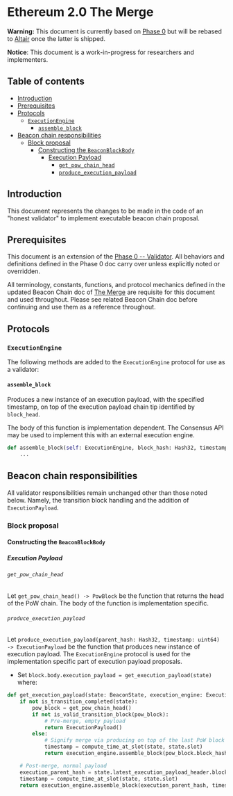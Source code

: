 # Ethereum 2.0 The Merge

**Warning:** This document is currently based on [Phase 0](../phase0/validator.md) but will be rebased to [Altair](../altair/validator.md) once the latter is shipped.

**Notice**: This document is a work-in-progress for researchers and implementers.

## Table of contents

<!-- TOC -->
<!-- START doctoc generated TOC please keep comment here to allow auto update -->
<!-- DON'T EDIT THIS SECTION, INSTEAD RE-RUN doctoc TO UPDATE -->

- [Introduction](#introduction)
- [Prerequisites](#prerequisites)
- [Protocols](#protocols)
  - [`ExecutionEngine`](#executionengine)
    - [`assemble_block`](#assemble_block)
- [Beacon chain responsibilities](#beacon-chain-responsibilities)
  - [Block proposal](#block-proposal)
    - [Constructing the `BeaconBlockBody`](#constructing-the-beaconblockbody)
      - [Execution Payload](#execution-payload)
        - [`get_pow_chain_head`](#get_pow_chain_head)
        - [`produce_execution_payload`](#produce_execution_payload)

<!-- END doctoc generated TOC please keep comment here to allow auto update -->
<!-- /TOC -->

## Introduction

This document represents the changes to be made in the code of an "honest validator" to implement executable beacon chain proposal.

## Prerequisites

This document is an extension of the [Phase 0 -- Validator](../phase0/validator.md). All behaviors and definitions defined in the Phase 0 doc carry over unless explicitly noted or overridden.

All terminology, constants, functions, and protocol mechanics defined in the updated Beacon Chain doc of [The Merge](./beacon-chain.md) are requisite for this document and used throughout. Please see related Beacon Chain doc before continuing and use them as a reference throughout.

## Protocols

### `ExecutionEngine`

The following methods are added to the `ExecutionEngine` protocol for use as a validator:

#### `assemble_block`

Produces a new instance of an execution payload, with the specified timestamp,
on top of the execution payload chain tip identified by `block_head`.

The body of this function is implementation dependent.
The Consensus API may be used to implement this with an external execution engine.

```python
def assemble_block(self: ExecutionEngine, block_hash: Hash32, timestamp: uint64) -> ExecutionPayload:
    ...
```

## Beacon chain responsibilities

All validator responsibilities remain unchanged other than those noted below. Namely, the transition block handling and the addition of `ExecutionPayload`.

### Block proposal

#### Constructing the `BeaconBlockBody`

##### Execution Payload

###### `get_pow_chain_head`

Let `get_pow_chain_head() -> PowBlock` be the function that returns the head of the PoW chain. The body of the function is implementation specific.

###### `produce_execution_payload`

Let `produce_execution_payload(parent_hash: Hash32, timestamp: uint64) -> ExecutionPayload` be the function that produces new instance of execution payload.
The `ExecutionEngine` protocol is used for the implementation specific part of execution payload proposals.

* Set `block.body.execution_payload = get_execution_payload(state)` where:

```python
def get_execution_payload(state: BeaconState, execution_engine: ExecutionEngine) -> ExecutionPayload:
    if not is_transition_completed(state):
        pow_block = get_pow_chain_head()
        if not is_valid_transition_block(pow_block):
            # Pre-merge, empty payload
            return ExecutionPayload()
        else:
            # Signify merge via producing on top of the last PoW block
            timestamp = compute_time_at_slot(state, state.slot)
            return execution_engine.assemble_block(pow_block.block_hash, timestamp)

    # Post-merge, normal payload
    execution_parent_hash = state.latest_execution_payload_header.block_hash
    timestamp = compute_time_at_slot(state, state.slot)
    return execution_engine.assemble_block(execution_parent_hash, timestamp)
```
